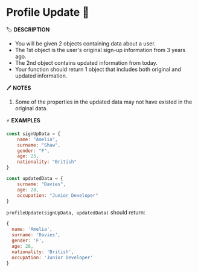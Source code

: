 # Profile Update 👤

🏷️ **DESCRIPTION**

- You will be given 2 objects containing data about a user.
- The 1st object is the user's original sign-up information from 3 years ago.
- The 2nd object contains updated information from today.
- Your function should return 1 object that includes both original and updated information.

🖊️ **NOTES**

1. Some of the properties in the updated data may not have existed in the original data.

⚡ **EXAMPLES**

```js
const signUpData = {
    name: "Amelia",
    surname: "Shaw",
    gender: "F",
    age: 25,
    nationality: "British"
}

const updatedData = {
    surname: "Davies",
    age: 28,
    occupation: "Junior Developer"
}
```

`profileUpdate(signUpData, updatedData)` should return:

```js
{
  name: 'Amelia',
  surname: 'Davies',
  gender: 'F',
  age: 28,
  nationality: 'British',
  occupation: 'Junior Developer'
}
```
